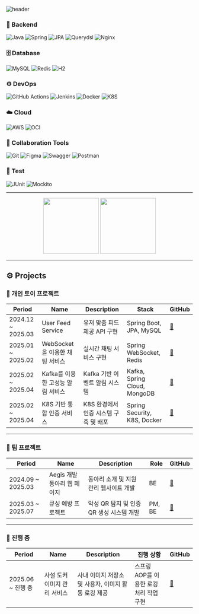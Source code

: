 ![header](https://capsule-render.vercel.app/api?type=wave&color=auto&height=300&section=header&text=HARVEY&fontSize=90&desc=Minseok's%20GitHub%20Profile&descAlignY=65&descAlign=62)

### 🧰 Backend
![Java](https://img.shields.io/badge/Java-007396?style=for-the-badge&logo=java&logoColor=white)
![Spring](https://img.shields.io/badge/Spring-6DB33F?style=for-the-badge&logo=spring&logoColor=white)
![JPA](https://img.shields.io/badge/JPA-59666C?style=for-the-badge&logo=hibernate&logoColor=white)
![Querydsl](https://img.shields.io/badge/Querydsl-009688?style=for-the-badge)
![Nginx](https://img.shields.io/badge/Nginx-009639?style=for-the-badge&logo=nginx&logoColor=white)

### 🗄️ Database
![MySQL](https://img.shields.io/badge/MySQL-4479A1?style=for-the-badge&logo=mysql&logoColor=white)
![Redis](https://img.shields.io/badge/Redis-DC382D?style=for-the-badge&logo=redis&logoColor=white)
![H2](https://img.shields.io/badge/H2-1F92B9?style=for-the-badge&logo=h2&logoColor=white)

### ⚙️ DevOps
![GitHub Actions](https://img.shields.io/badge/GitHub%20Actions-2088FF?style=for-the-badge&logo=githubactions&logoColor=white)
![Jenkins](https://img.shields.io/badge/Jenkins-D24939?style=for-the-badge&logo=jenkins&logoColor=white)
![Docker](https://img.shields.io/badge/Docker-2496ED?style=for-the-badge&logo=docker&logoColor=white)
![K8S](https://img.shields.io/badge/Kubernetes-326CE5?style=for-the-badge&logo=kubernetes&logoColor=white)

### ☁️ Cloud
![AWS](https://img.shields.io/badge/AWS-232F3E?style=for-the-badge&logo=amazonaws&logoColor=white)
![OCI](https://img.shields.io/badge/Oracle%20Cloud%20Infrastructure-F80000?style=for-the-badge&logo=oracle&logoColor=white)

### 🤝 Collaboration Tools
![Git](https://img.shields.io/badge/Git-F05032?style=for-the-badge&logo=git&logoColor=white)
![Figma](https://img.shields.io/badge/Figma-F24E1E?style=for-the-badge&logo=figma&logoColor=white)
![Swagger](https://img.shields.io/badge/Swagger-85EA2D?style=for-the-badge&logo=swagger&logoColor=black)
![Postman](https://img.shields.io/badge/Postman-FF6C37?style=for-the-badge&logo=postman&logoColor=white)

### 🧪 Test
![JUnit](https://img.shields.io/badge/JUnit-25A162?style=for-the-badge&logo=junit5&logoColor=white)
![Mockito](https://img.shields.io/badge/Mockito-45B8D8?style=for-the-badge)

---

<div align="center">
  <img src="https://github-readme-stats.vercel.app/api?username=mayfifth99&show_icons=true" height="150"/>
  <img src="http://mazassumnida.wtf/api/generate_badge?boj=alstjr971" height="150"/>
</div>

---

## ⚙️ Projects

### 🧪 개인 토이 프로젝트

| Period           | Name                              | Description                                 | Stack                         | GitHub |
|------------------|-----------------------------------|---------------------------------------------|-------------------------------|--------|
| 2024.12 ~ 2025.03 | User Feed Service                 | 유저 맞춤 피드 제공 API 구현                 | Spring Boot, JPA, MySQL       | [🔗](https://github.com/MAYFIFTH99/twitter) |
| 2025.01 ~ 2025.02 | WebSocket을 이용한 채팅 서비스    | 실시간 채팅 서비스 구현                     | Spring WebSocket, Redis       | [🔗](https://github.com/MAYFIFTH99/websocket) |
| 2025.02 ~ 2025.04 | Kafka를 이용한 고성능 알림 서비스 | Kafka 기반 이벤트 알림 시스템               | Kafka, Spring Cloud, MongoDB  | [🔗](https://github.com/MAYFIFTH99/kafka-notification) |
| 2025.02 ~ 2025.04 | K8S 기반 통합 인증 서비스              | K8S 환경에서 인증 시스템 구축 및 배포        | Spring Security, K8S, Docker  | [🔗](https://github.com/MAYFIFTH99/k8s-auth) |

---

### 👥 팀 프로젝트

| Period           | Name                              | Description                                  | Role         | GitHub |
|------------------|-----------------------------------|----------------------------------------------|--------------|--------|
| 2024.09 ~ 2025.03 | Aegis 개발 동아리 웹 페이지       | 동아리 소개 및 지원 관리 웹사이트 개발        | BE           | [🔗](https://github.com/MAYFIFTH99/aegis-server) |
| 2025.03 ~ 2025.07 | 큐싱 예방 프로젝트                | 악성 QR 탐지 및 인증 QR 생성 시스템 개발      | PM, BE       | [🔗](https://github.com/MAYFIFTH99/QRust-BE) |

---

### 🔧 진행 중

| Period           | Name                              | Description                                     | 진행 상황                             | GitHub |
|------------------|-----------------------------------|-------------------------------------------------|----------------------------------------|--------|
| 2025.06 ~ 진행 중 | 사설 도커 이미지 관리 서비스     | 사내 이미지 저장소 및 사용자, 이미지 활동 로깅 제공 | 스프링 AOP를 이용한 로깅 처리 작업 구현 | [🔗](https://github.com/MAYFIFTH99/docker-registry) |

